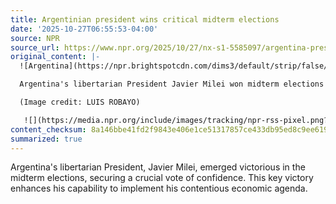 ```yaml
---
title: Argentinian president wins critical midterm elections
date: '2025-10-27T06:55:53-04:00'
source: NPR
source_url: https://www.npr.org/2025/10/27/nx-s1-5585097/argentina-president-wins-milei-midterm-elections
original_content: |-
  ![Argentina](https://npr.brightspotcdn.com/dims3/default/strip/false/crop/3850x2567+0+0/resize/3850x2567!/?url=http%3A%2F%2Fnpr-brightspot.s3.amazonaws.com%2F25%2Ff3%2F5b1c899e474799e3f3d55919cebe%2Fgettyimages-2243224071.jpg)

  Argentina's libertarian President Javier Milei won midterm elections Sunday, clinching a crucial vote of confidence that boosts his ability to carry out his controversial economic agenda.

  (Image credit: LUIS ROBAYO)

   ![](https://media.npr.org/include/images/tracking/npr-rss-pixel.png?story=nx-s1-5585097)
content_checksum: 8a146bbe41fd2f9843e406e1ce51317857ce433db95ed8c9ee61929a957738f8
summarized: true
---
```


Argentina's libertarian President, Javier Milei, emerged victorious in the midterm elections, securing a crucial vote of confidence. This key victory enhances his capability to implement his contentious economic agenda.